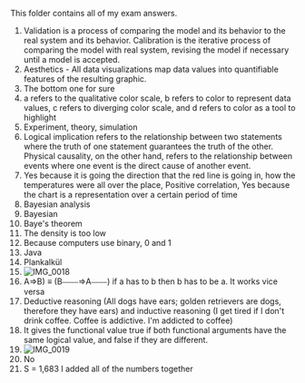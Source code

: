 This folder contains all of my exam answers.

1. Validation is a process of comparing the model and its behavior to the real system and its behavior. Calibration is the iterative process of comparing the model with real system, revising the model if necessary until a model is accepted.  
2. Aesthetics - All data visualizations map data values into quantifiable features of the resulting graphic.
3. The bottom one for sure  
4. a refers to the qualitative color scale, b refers to color to represent data values, c refers to diverging color scale, and d refers to color as a tool to highlight
5. Experiment, theory, simulation
6. Logical implication refers to the relationship between two statements where the truth of one statement guarantees the truth of the other. Physical causality, on the other hand, refers to the relationship between events where one event is the direct cause of another event.
7. Yes because it is going the direction that the red line is going in, how the temperatures were all over the place, Positive correlation, Yes because the chart is a representation over a certain period of time
8. Bayesian analysis
9. Bayesian
10. Baye's theorem
11. The density is too low
12. Because computers use binary, 0 and 1
13. Java
14. Plankalkül
15. ![IMG_0018](https://github.com/JCH42069/IDS2024W/assets/157654679/8a748de8-c9e8-4277-a2a6-4c3186ef718a)
16. A⇒B) ≡ (B⎯⎯⎯⎯⇒A⎯⎯⎯⎯) if a has to b then b has to be a. It works vice versa
17. Deductive reasoning (All dogs have ears; golden retrievers are dogs, therefore they have ears) and inductive reasoning (I get tired if I don't drink coffee. Coffee is addictive. I'm addicted to coffee)
18. It gives the functional value true if both functional arguments have the same logical value, and false if they are different.
19. ![IMG_0019](https://github.com/JCH42069/IDS2024W/assets/157654679/668477ca-01a1-4ef1-b14c-afd497ec9d06)
20. No
21. S = 1,683 I added all of the numbers together


